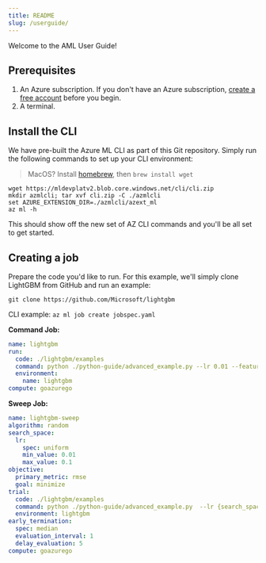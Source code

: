 ```yaml
---
title: README
slug: /userguide/
---
```


Welcome to the AML User Guide!

## Prerequisites

1. An Azure subscription. If you don't have an Azure subscription, [create a free account](https://aka.ms/amlfree) before you begin.
2. A terminal.

## Install the CLI

We have pre-built the Azure ML CLI as part of this Git repository. Simply run the following commands to set up your CLI environment:

> MacOS? Install [homebrew](https://brew.sh), then `brew install wget`

```console
wget https://mldevplatv2.blob.core.windows.net/cli/cli.zip
mkdir azmlcli; tar xvf cli.zip -C ./azmlcli
set AZURE_EXTENSION_DIR=./azmlcli/azext_ml
az ml -h
```

This should show off the new set of AZ CLI commands and you'll be all set to get started.

## Creating a job

Prepare the code you'd like to run. For this example, we'll simply clone LightGBM from GitHub and run an example:

```console
git clone https://github.com/Microsoft/lightgbm
```

CLI example: ```az ml job create jobspec.yaml```

**Command Job:**

```yaml
name: lightgbm
run:
  code: ./lightgbm/examples
  command: python ./python-guide/advanced_example.py --lr 0.01 --feature_fraction 0.7 --bagging_fraction 0.6
  environment:
    name: lightgbm
compute: goazurego
```

**Sweep Job:**

```yaml
name: lightgbm-sweep
algorithm: random
search_space:
  lr:
    spec: uniform
    min_value: 0.01
    max_value: 0.1
objective:
  primary_metric: rmse
  goal: minimize
trial:
  code: ./lightgbm/examples
  command: python ./python-guide/advanced_example.py  --lr {search_space.lr} --feature_fraction 0.7 --bagging_fraction 0.6
  environment: lightgbm
early_termination:
  spec: median
  evaluation_interval: 1
  delay_evaluation: 5
compute: goazurego
```
